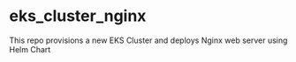 # eks_cluster_nginx
This repo provisions a new EKS Cluster and deploys Nginx web server using Helm Chart
